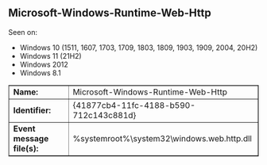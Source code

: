 ## Microsoft-Windows-Runtime-Web-Http

Seen on:
* Windows 10 (1511, 1607, 1703, 1709, 1803, 1809, 1903, 1909, 2004, 20H2)
* Windows 11 (21H2)
* Windows 2012
* Windows 8.1

<table border="1" class="docutils">
  <tbody>
    <tr>
      <td><b>Name:</b></td>
      <td>Microsoft-Windows-Runtime-Web-Http</td>
    </tr>
    <tr>
      <td><b>Identifier:</b></td>
      <td>{41877cb4-11fc-4188-b590-712c143c881d}</td>
    </tr>
    <tr>
      <td><b>Event message file(s):</b></td>
      <td>%systemroot%\system32\windows.web.http.dll</td>
    </tr>
  </tbody>
</table>

&nbsp;

